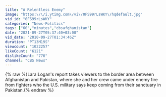 ```yaml
---
title: "A Relentless Enemy"
image: "https:\/\/i.ytimg.com\/vi\/0FS99rLsWKY\/hqdefault.jpg"
vid_id: "0FS99rLsWKY"
categories: "News-Politics"
tags: ["60","minutes","cbsafghanistan"]
date: "2021-09-27T05:37:40+03:00"
vid_date: "2010-09-27T01:34:46Z"
duration: "PT13M19S"
viewcount: "1022257"
likeCount: "6121"
dislikeCount: "770"
channel: "CBS News"
---
```

{% raw %}Lara Logan's report takes viewers to the border area between Afghanistan and Pakistan, where she and her crew came under enemy fire from fighters who the U.S. military says keep coming from their sanctuary in Pakistan.{% endraw %}
